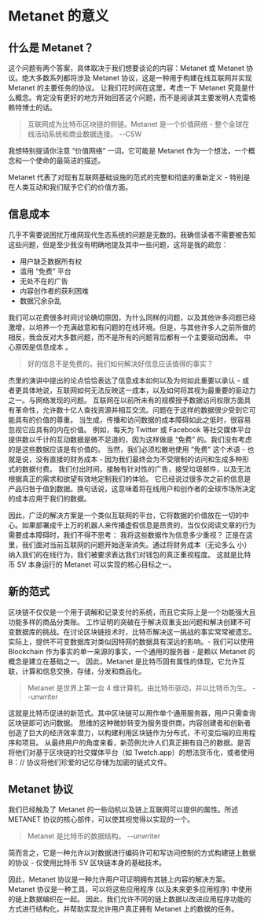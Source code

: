 # Metanet 的意义

## 什么是 Metanet？

这个问题有两个答案，具体取决于我们想要谈论的内容：Metanet 或 Metanet 协议。绝大多数系列都将涉及 Metanet 协议，这是一种用于构建在线互联网并实现 Metanet 的主要任务的协议。
让我们花时间在这里，考虑一下 Metanet 究竟是什么概念。肯定没有更好的地方开始回答这个问题，而不是阅读其主要发明人克雷格赖特博士的话。

> 互联网成为比特币区块链的侧链。Metanet 是一个价值网络 - 整个全球在线活动系统和商业数据连接。 --CSW

我想特别提请你注意 “价值网络” 一词。它可能是 Metanet 作为一个想法，一个概念和一个使命的最简洁的描述。

Metanet 代表了对现有互联网基础设施的范式的完整和彻底的重新定义 - 特别是在人类互动和我们赋予它们的价值方面。

## 信息成本

几乎不需要说困扰万维网现代生态系统的问题是无数的。我确信读者不需要被告知这些问题，但是至少我没有明确地提及其中一些问题，这将是我的疏忽：

* 用户缺乏数据所有权
* 滥用 “免费” 平台
* 无处不在的广告
* 内容创作者的获利困难
* 数据冗余杂乱

我们可以花费很多时间讨论确切原因，为什么同样的问题，以及其他许多问题已经激增，以培养一个充满敌意和有问题的在线环境。但是，与其他许多人之前所做的相反，我会反对大多数问题，而不是所有的问题背后都有一个主要驱动因素。
中心原因是信息成本 。

> 好的信息不是免费的。我们如何解决好信息应该值得的事实？

杰里的演讲中提出的论点恰恰表达了信息成本如何以及为何如此重要以承认 - 或者更具体地说，互联网如何无法反映这一成本，以及如何将其视为最重要的驱动力之一。与网络发现的问题。
互联网在以前所未有的规模授予数据访问权限方面具有革命性，允许数十亿人查找资源并相互交流。问题在于这样的数据很少受到它可能具有的价值的尊重。
当生成，传播和访问数据的成本障碍如此之低时，很容易忽视它应具有的内在价值。
例如，每天为 Twitter 或 Facebook 等社交媒体平台提供数以千计的互动数据是微不足道的，因为这样做是 “免费” 的。我们没有考虑的是这些数据应该是有价值的。
当然，我们必须松散地使用 “免费” 这个术语 - 也就是说，没有直接的财务成本 - 因为我们最终会为不受限制的访问和生成多种形式的数据付费。
我们付出时间，接触有针对性的广告，接受垃圾邮件，以及无法根据真正的需求和欲望有效地定制我们的体验。
它已经说过很多次之前的信息是产品归咎于值到数据。换句话说，这意味着将在线用户和创作者的全球市场所决定的成本应用于我们的数据。

因此，广泛的解决方案是一个类似互联网的平台，它将数据的价值放在一切的中心。如果部署成千上万的机器人来传播虚假信息是昂贵的，当仅仅阅读文章的行为需要成本障碍时，我们不得不思考： 我将这些数据作为信息多少重视？
正是在这里，我们面对当前互联网的问题开始逐渐消失。通过将财务成本（无论多么 小）纳入我们的在线行为，我们被要求表达我们对钱包的真正重视程度。
这就是比特币 SV 本身运行的 Metanet 可以实现的核心目标之一。

## 新的范式

区块链不仅仅是一个用于调解和记录支付的系统，而且它实际上是一个功能强大且功能多样的商品分类账。
工作证明的突破在于解决双重支出问题和解决创建不可变数据库的挑战。在讨论区块链技术时，比特币解决这一挑战的事实常常被遗忘。
实际上，提供不可变数据库对类似因特网的数据具有深远的影响。- 我们可以使用 Blockchain 作为事实的单一来源的事实，一个通用的服务器 - 是赖以 Metanet 的概念是建立在基础之一。
因此，Metanet 是比特币固有属性的体现，它允许互联，计算和信息交换，存储，分发和商品化。

> Metanet 是世界上第一台 4 维计算机，由比特币驱动，并以比特币为生。 --unwriter

这就是比特币促进的新范式。其中区块链可以用作单个通用服务器，用户只需查询区块链即可访问数据。
思维的这种微妙转变为服务提供商，内容创建者和创新者创造了巨大的经济效率潜力，以构建利用区块链作为分布式，不可变后端的应用程序和项目。
从最终用户的角度来看，新范例允许人们真正拥有自己的数据。是否将他们对基于区块链的社交媒体平台（如 Twetch.app）的想法货币化，或者使用 B：// 协议将他们珍爱的记忆存储为加密的链式文件。

## Metanet 协议

我们已经触及了 Metanet 的一些动机以及链上互联网可以提供的属性。所述 METANET 协议的核心部件，可以使其视觉得以实现的一个。

> Metanet 是比特币的数据结构。 --unwriter

简而言之，它是一种允许以对数据进行编码许可和写访问控制的方式构建链上数据的协议 - 仅使用比特币 SV 区块链本身的基础技术。

因此，Metanet 协议是一种允许用户可证明拥有其链上内容的解决方案。Metanet 协议是一种工具，可以将这些应用程序 (以及未来更多应用程序) 中使用的链上数据编织在一起。 因此，我们允许不同的链上数据以改进应用程序功能的方式进行结构化，并帮助实现允许用户真正拥有 Metanet 上的数据的任务。
